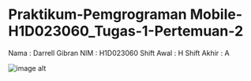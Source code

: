 # Praktikum-Pemgrograman Mobile-H1D023060_Tugas-1-Pertemuan-2
Nama           : Darrell Gibran
NIM            : H1D023060
Shift Awal     : H
Shift Akhir    : A

![image alt](https://github.com/dagbrn/Praktikum-Pemrograman-Mobile_H1D023060_Tugas-1-Pertemuan-2/blob/3cc8dd9ef483415d4232c4b4124a3da096d39436/Screenshot%202025-09-14%20154451.png)
